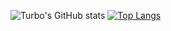 ![Turbo's GitHub stats](https://github-readme-stats.vercel.app/api?username=t18n&count_private=true&theme=dracula)
[![Top Langs](https://github-readme-stats.vercel.app/api/top-langs/?username=t18n)](https://github.com/t18n/github-readme-stats)
